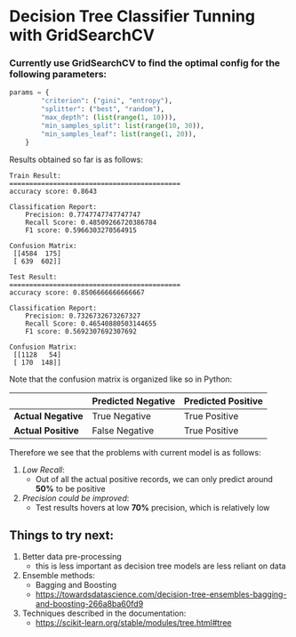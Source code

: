 # Decision Tree Classifier Tunning with GridSearchCV

### Currently use GridSearchCV to find the optimal config for the following parameters:
```python
params = {
        "criterion": ("gini", "entropy"),
        "splitter": ("best", "random"),
        "max_depth": (list(range(1, 10))),
        "min_samples_split": list(range(10, 30)),
        "min_samples_leaf": list(range(1, 20)),
    }
```
Results obtained so far is as follows:
```
Train Result:
===========================================
accuracy score: 0.8643

Classification Report: 
 	Precision: 0.7747747747747747
	Recall Score: 0.48509266720386784
	F1 score: 0.5966303270564915

Confusion Matrix: 
 [[4584  175]
 [ 639  602]]

Test Result:
===========================================
accuracy score: 0.8506666666666667

Classification Report: 
 	Precision: 0.7326732673267327
	Recall Score: 0.46540880503144655
	F1 score: 0.5692307692307692

Confusion Matrix: 
 [[1128   54]
 [ 170  148]]
```
Note that the confusion matrix is organized like so in Python:

|   | Predicted Negative  |Predicted Positive   |
|---|---|---|
| **Actual Negative**  |  True Negative | True Positive  |
|  **Actual Positive** |  False Negative | True Positive  |

Therefore we see that the problems with current model is as follows:
1. *Low Recall*: 
    - Out of all the actual positive records, we can only predict around **50%** to be positive
2. *Precision could be improved*:
    - Test results hovers at low **70%** precision, which is relatively low

## Things to try next:
1. Better data pre-processing
    - this is less important as decision tree models are less reliant on data
2. Ensemble methods:
    - Bagging and Boosting
    - https://towardsdatascience.com/decision-tree-ensembles-bagging-and-boosting-266a8ba60fd9
3. Techniques described in the documentation:
    - https://scikit-learn.org/stable/modules/tree.html#tree 